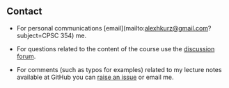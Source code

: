 ## Contact

- For personal communications [email](mailto:alexhkurz@gmail.com?subject=CPSC 354) me.

- For questions related to the content of the course use the [discussion forum](discussion-forum.md). 

- For comments (such as typos for examples) related to my lecture notes available at GitHub you can [raise an issue](https://github.com/alexhkurz/compiler-construction-2020/issues) or email me.
